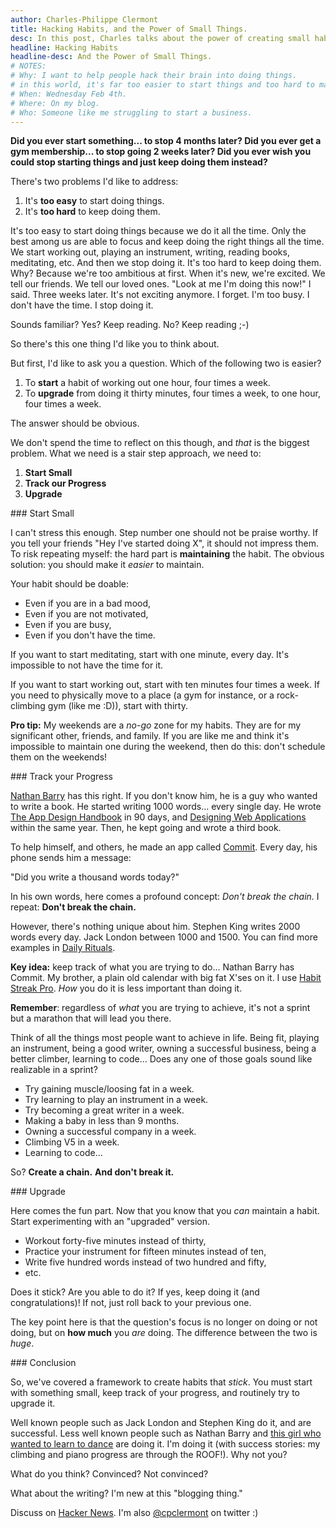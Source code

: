 ```yaml
---
author: Charles-Philippe Clermont
title: Hacking Habits, and the Power of Small Things.
desc: In this post, Charles talks about the power of creating small habits, tracking them and routinely upgrading them.
headline: Hacking Habits
headline-desc: And the Power of Small Things.
# NOTES:
# Why: I want to help people hack their brain into doing things.
# in this world, it's far too easier to start things and too hard to maintain them.
# When: Wednesday Feb 4th.
# Where: On my blog.
# Who: Someone like me struggling to start a business.
---
```


<strong>
Did you ever start something... to stop 4 months later?
</strong>

<strong>
Did you ever get a gym membership... to stop going 2 weeks later?
</strong>

<strong>
Did you ever wish you could stop starting things and just keep doing
them instead?
</strong>

There's two problems I'd like to address:

1. It's **too easy** to start doing things.
2. It's **too hard** to keep doing them.

It's too easy to start doing things because we do it all the time.
Only the best among us are able to focus and keep doing the right things all the time.
We start working out, playing an instrument, writing, reading books, meditating, etc.
And then we stop doing it.
It's too hard to keep doing them.
Why?
Because we're too ambitious at first.
When it's new, we're excited.
We tell our friends.
We tell our loved ones.
"Look at me I'm doing this now!"
I said.
Three weeks later.
It's not exciting anymore.
I forget.
I'm too busy.
I don't have the time.
I stop doing it.

Sounds familiar? Yes? Keep reading. No? Keep reading ;-)

So there's this one thing I'd like you to think about.

But first, I'd like to ask you a question.
Which of the following two is easier?

1. To **start** a habit of working out one hour, four times a week.
2. To **upgrade** from doing it thirty minutes, four times a week, to one hour, four times a week.

The answer should be obvious.

We don't spend the time to reflect on this though, and *that* is the biggest problem.
What we need is a stair step approach, we need to:

1. **Start Small**
2. **Track our Progress**
3. **Upgrade**

<section>
### Start Small

I can't stress this enough.
Step number one should not be praise worthy.
If you tell your friends "Hey I've started doing X", it should not impress them.
To risk repeating myself: the hard part is **maintaining** the habit.
The obvious solution: you should make it *easier* to maintain.

Your habit should be doable:

* Even if you are in a bad mood,
* Even if you are not motivated,
* Even if you are busy,
* Even if you don't have the time.

If you want to start meditating, start with one minute, every day.
It's impossible to not have the time for it.

If you want to start working out, start with ten minutes four times a week.
If you need to physically move to a place (a gym for instance, or a rock-climbing gym (like me :D)), start with thirty.

**Pro tip:** My weekends are a *no-go* zone for my habits.
They are for my significant other, friends, and family.
If you are like me and think it's impossible to maintain one during the weekend, then do this: don't schedule them on the weekends!
</section>

<section>
### Track your Progress

[Nathan Barry][1] has this right.
If you don't know him, he is a guy who wanted to write a book.
He started writing 1000 words… every single day.
He wrote [The App Design Handbook][adh] in 90 days, and [Designing Web Applications][dwa] within the same year.
Then, he kept going and wrote a third book.

To help himself, and others, he made an app called [Commit][2].
Every day, his phone sends him a message:

"Did you write a thousand words today?"

In his own words, here comes a profound concept: *Don't break the chain.*
I repeat: **Don't break the chain.**

However, there's nothing unique about him.
Stephen King writes 2000 words every day.
Jack London between 1000 and 1500.
You can find more examples in [Daily Rituals][3].

**Key idea:** keep track of what you are trying to do...
Nathan Barry has Commit.
My brother, a plain old calendar with big fat X'ses on it.
I use [Habit Streak Pro][4].
*How* you do it is less important than doing it.

**Remember**: regardless of *what* you are trying to achieve, it's not a sprint but a marathon that will lead you there.

Think of all the things most people want to achieve in life.
Being fit, playing an instrument, being a good writer, owning a successful business, being a better climber, learning to code…
Does any one of those goals sound like realizable in a sprint?

* Try gaining muscle/loosing fat in a week.
* Try learning to play an instrument in a week.
* Try becoming a great writer in a week.
* Making a baby in less than 9 months.
* Owning a successful company in a week.
* Climbing V5 in a week.
* Learning to code…

So?
**Create a chain.**
**And don't break it.**

</section>

[1]: http://nathanbarry.com/
[2]: http://thinklegend.com/commit/
[3]: http://www.masoncurrey.com/
[4]: https://play.google.com/store/apps/details?id=uk.amimetic.habitspro&hl=en
[adh]: http://nathanbarry.com/app-design-handbook/
[dwa]: http://nathanbarry.com/webapps/

<section>
### Upgrade

Here comes the fun part.
Now that you know that you *can* maintain a habit.
Start experimenting with an "upgraded" version.

* Workout forty-five minutes instead of thirty,
* Practice your instrument for fifteen minutes instead of ten,
* Write five hundred words instead of two hundred and fifty,
* etc.

Does it stick?
Are you able to do it?
If yes, keep doing it (and congratulations)!
If not, just roll back to your previous one.

The key point here is that the question's focus is no longer on doing or not doing, but on **how much** you *are* doing.
The difference between the two is *huge*.
</section>

<section>
### Conclusion

So, we've covered a framework to create habits that *stick*.
You must start with something small, keep track of your progress, and routinely try to upgrade it.

Well known people such as Jack London and Stephen King do it, and are successful.
Less well known people such as Nathan Barry and [this girl who wanted to learn to dance][dance] are doing it.
I'm doing it (with success stories: my climbing and piano progress are through the ROOF!).
Why not you?

What do you think?
Convinced?
Not convinced?

What about the writing?  I'm new at this "blogging thing."

Discuss on [Hacker News][hn]. I'm also <a
href="https://twitter.com/cpclermont">@cpclermont</a> on twitter :)
</section>

[dance]: http://www.youtube.com/watch?v=daC2EPUh22w
[hn]: https://news.ycombinator.com/item?id=9005214
